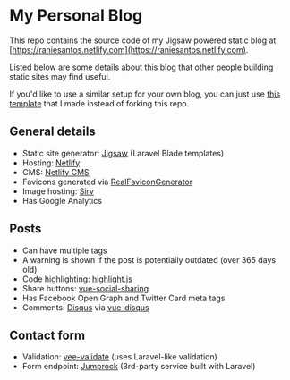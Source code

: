 # My Personal Blog

This repo contains the source code of my Jigsaw powered static blog at [https://raniesantos.netlify.com](https://raniesantos.netlify.com).

Listed below are some details about this blog that other people building static sites may find useful.

If you'd like to use a similar setup for your own blog, you can just use [this template](https://github.com/raniesantos/artisan-static) that I made instead of forking this repo.

## General details

- Static site generator: [Jigsaw](http://jigsaw.tighten.co) (Laravel Blade templates)
- Hosting: [Netlify](https://www.netlify.com)
- CMS: [Netlify CMS](https://www.netlifycms.org)
- Favicons generated via [RealFaviconGenerator](https://realfavicongenerator.net)
- Image hosting: [Sirv](https://sirv.com)
- Has Google Analytics

## Posts

- Can have multiple tags
- A warning is shown if the post is potentially outdated (over 365 days old)
- Code highlighting: [highlight.js](https://github.com/highlightjs/highlight.js)
- Share buttons: [vue-social-sharing](https://github.com/nicolasbeauvais/vue-social-sharing)
- Has Facebook Open Graph and Twitter Card meta tags
- Comments: [Disqus](https://disqus.com) via [vue-disqus](https://github.com/ktquez/vue-disqus)

## Contact form

- Validation: [vee-validate](https://github.com/baianat/vee-validate) (uses Laravel-like validation)
- Form endpoint: [Jumprock](https://jumprock.co) (3rd-party service built with Laravel)
